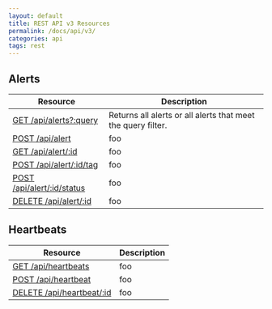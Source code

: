 ```yaml
---
layout: default
title: REST API v3 Resources
permalink: /docs/api/v3/
categories: api
tags: rest
---
```


## Alerts

| Resource | Description |
| -------- | -------- |
| [GET /api/alerts?:query](/docs/api/get/alerts) | Returns all alerts or all alerts that meet the query filter. |
| [POST /api/alert](/docs/api/post/alert) | foo |
| [GET /api/alert/:id](/docs/api/get/alert) | foo |
| [POST /api/alert/:id/tag](/docs/api/post/alert/tag) | foo |
| [POST /api/alert/:id/status](/docs/api/post/alert/tag) | foo |
| [DELETE /api/alert/:id](/docs/api/delete/alert) | foo |

## Heartbeats

| Resource | Description |
| -------- | -------- |
| [GET /api/heartbeats](/docs/api/get/heartbeats) | foo |
| [POST /api/heartbeat](/docs/api/post/heartbeat) | foo |
| [DELETE /api/heartbeat/:id](/docs/api/delete/heartbeat) | foo |
